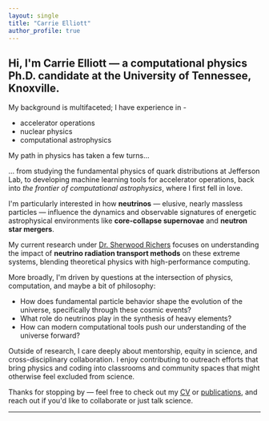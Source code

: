 ```yaml
---
layout: single
title: "Carrie Elliott"
author_profile: true
---
```


## Hi, I'm **Carrie Elliott** — a computational physics Ph.D. candidate at the University of Tennessee, Knoxville. ##

My background is multifaceted;  I have experience in - 
- accelerator operations
- nuclear physics
- computational astrophysics

My path in physics has taken a few turns...

... from studying the fundamental physics of quark distributions at Jefferson Lab, to developing machine learning tools for accelerator operations, back into *the frontier of computational astrophysics*, where I first fell in love. 

I'm particularly interested in how **neutrinos** — elusive, nearly massless particles — influence the dynamics and observable signatures of energetic astrophysical environments like **core-collapse supernovae** and **neutron star mergers**.

My current research under [Dr. Sherwood Richers](https://sites.google.com/view/sherwoodrichers/home) focuses on understanding the impact of **neutrino radiation transport methods** on these extreme systems, blending theoretical physics with high-performance computing.

More broadly, I'm driven by questions at the intersection of physics, computation, and maybe a bit of philosophy: 
- How does fundamental particle behavior shape the evolution of the universe, specifically through these cosmic events?  
- What role do neutrinos play in the synthesis of heavy elements?  
- How can modern computational tools push our understanding of the universe forward?

Outside of research, I care deeply about mentorship, equity in science, and cross-disciplinary collaboration.
I enjoy contributing to outreach efforts that bring physics and coding into classrooms and community spaces that might otherwise feel excluded from science.

Thanks for stopping by — feel free to check out my [CV](/cv/) or [publications](/publications/), and reach out if you'd like to collaborate or just talk science.

--- 
